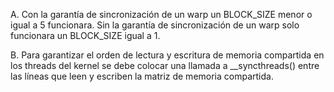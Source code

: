 A.
Con la garantía de sincronización de un warp un BLOCK_SIZE menor o igual a 5 funcionara.
Sin la garantía de sincronización de un warp solo funcionara un BLOCK_SIZE igual a 1.

B.
Para garantizar el orden de lectura y escritura de memoria compartida en los threads del kernel
se debe colocar una llamada a __syncthreads() entre las líneas que leen y escriben la matriz 
de memoria compartida.
